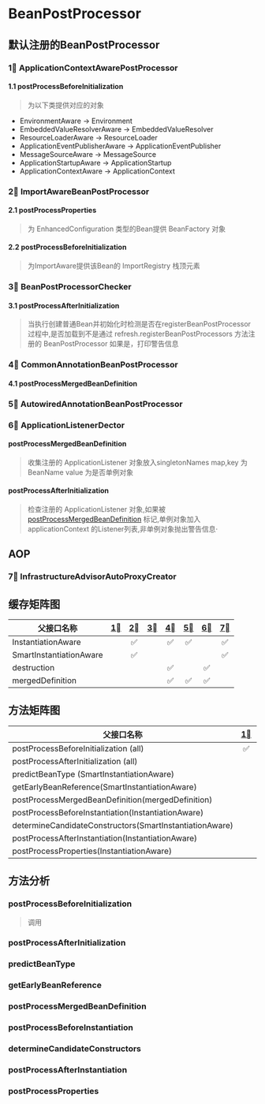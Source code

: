 # BeanPostProcessor
## 默认注册的BeanPostProcessor
### 1⃣️ ApplicationContextAwarePostProcessor
#### 1.1 postProcessBeforeInitialization
> 为以下类提供对应的对象
* EnvironmentAware -> Environment
* EmbeddedValueResolverAware -> EmbeddedValueResolver
* ResourceLoaderAware -> ResourceLoader
* ApplicationEventPublisherAware -> ApplicationEventPublisher
* MessageSourceAware -> MessageSource
* ApplicationStartupAware -> ApplicationStartup
* ApplicationContextAware -> ApplicationContext

### 2⃣️ ImportAwareBeanPostProcessor
#### 2.1 postProcessProperties
> 为 EnhancedConfiguration 类型的Bean提供 BeanFactory 对象 
#### 2.2 postProcessBeforeInitialization
> 为ImportAware提供该Bean的 ImportRegistry 栈顶元素

### 3⃣️ BeanPostProcessorChecker
#### 3.1 postProcessAfterInitialization
> 当执行创建普通Bean并初始化时检测是否在registerBeanPostProcessor 过程中,是否加载到不是通过 refresh.registerBeanPostProcessors 方法注册的 BeanPostProcessor 如果是，打印警告信息
### 4⃣️ CommonAnnotationBeanPostProcessor

#### 4.1 postProcessMergedBeanDefinition


### 5⃣️ AutowiredAnnotationBeanPostProcessor

### 6⃣️ ApplicationListenerDector

#### postProcessMergedBeanDefinition
> 收集注册的 ApplicationListener 对象放入singletonNames map,key 为BeanName value 为是否单例对象

#### postProcessAfterInitialization
> 检查注册的 ApplicationListener 对象,如果被 [postProcessMergedBeanDefinition](#postProcessMergedBeanDefinition) 标记,单例对象加入applicationContext 的Listener列表,非单例对象抛出警告信息·

## AOP

### 7⃣️ InfrastructureAdvisorAutoProxyCreator

## 缓存矩阵图
| 父接口名称  | [1⃣️](#1⃣️ApplicationContextAwarePostProcessor) | [2⃣️](#2⃣️ImportAwareBeanPostProcessor) | [3⃣️](#3⃣️beanpostprocessorchecker) |[4⃣️](#4⃣️commonannotationbeanpostprocessor)  | [5⃣️](#5⃣️autowiredannotationbeanpostprocessor) | [6⃣️](#6⃣️applicationlistenerdector) | [7⃣️](#7⃣️infrastructureadvisorautoproxycreator) |
| ----------------------- | :----: | :------------: | :----------------------: | :-----------------: | :-----------------: | :-----------------------: | :-----------------------------------: |
| InstantiationAware |  | ✅  |  | ✅ | ✅ || ✅ |
| SmartInstantiationAware |  | ✅  |  |||| ✅ |
| destruction |  | |  | ✅ || ✅ ||
| mergedDefinition  |  | |  | ✅ | ✅ | ✅ ||

## 方法矩阵图

| 父接口名称  | [1⃣️](#1⃣️.ApplicationContextAwarePostProcessor) | [2⃣️](#2⃣️.ImportAwareBeanPostProcessor) | [3⃣️](#3⃣️beanpostprocessorchecker) |[4⃣️](#4⃣️commonannotationbeanpostprocessor)  | [5⃣️](#5⃣️autowiredannotationbeanpostprocessor) | [6⃣️](#6⃣️applicationlistenerdector) | [7⃣️](#7⃣️infrastructureadvisorautoproxycreator) |
| ------------------------------- | :------------------------: | :------------: | :----------------------: | :-----------------: | :-----------------: | :-----------------------: | :-----------------------------------: |
| postProcessBeforeInitialization (all) |✅ |✅ |❌ | | |❌  |
| postProcessAfterInitialization (all) | | | ✅ | ✅ |  | ✅| |
| predictBeanType (SmartInstantiationAware) |  |  |  |  | |  | ✅ |
| getEarlyBeanReference(SmartInstantiationAware) |  | | | | | | ✅ |
| postProcessMergedBeanDefinition(mergedDefinition) | | | | ✅ | ✅ | ✅ |  |
| postProcessBeforeInstantiation(InstantiationAware) | || | ❌ | ❌ | | ✅ |
| determineCandidateConstructors(SmartInstantiationAware) | | | |  | ✅ | | ❌ |
| postProcessAfterInstantiation(InstantiationAware) | | | | ❌ | | |  |
| postProcessProperties(InstantiationAware) | | ✅ | |✅| ✅ | | ✅ |

## 方法分析
### postProcessBeforeInitialization
> 调用
### postProcessAfterInitialization
### predictBeanType
### getEarlyBeanReference
### postProcessMergedBeanDefinition
### postProcessBeforeInstantiation
### determineCandidateConstructors
### postProcessAfterInstantiation
### postProcessProperties



